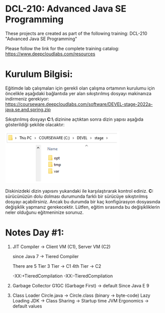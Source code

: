 # DCL-210: Advanced Java SE Programming

These projects are created as part of the following training: DCL-210 "Advanced Java SE Programming"

Please follow the link for the complete training catalog: https://www.deepcloudlabs.com/resources

Kurulum Bilgisi:
========================================
Eğitimde lab çalışmaları için gerekli olan çalışma ortamının kurulumu için öncelikle aşağıdaki bağlantıda yer alan sıkıştırılmış dosyayı makinanıza indirmeniz gerekiyor: https://courseware.deepcloudlabs.com/software/DEVEL-stage-2022a-java.se.and.spring.zip

Sıkıştırılmış dosyayı **C:\\** dizinine açtıktan sonra dizin yapısı aşağıda gösterildiği şekilde olacaktır:

![Installation folder](DEVEL-stage.png?raw=true "C: drive after DEVEL-stage-2022a-java.se.and.spring.zip")

Diskinizdeki dizin yapısını yukarıdaki ile karşılaştırarak kontrol ediniz. **C:** sürücünüzün dolu dolması durumunda farklı bir sürücüye sıkıştırılmış dosyayı açabilirsiniz. Ancak bu durumda bir kaç konfigürasyon dosyasında değişiklik yapmanız gerekecektir. Lütfen, eğitim sırasında bu değişikliklerin neler olduğunu eğitmeninize sorunuz. 

Notes Day #1:
========================================
1. JIT Compiler -> Client VM (C1), Server VM (C2)

   since Java 7 -> Tiered Compiler 
    
    There are 5 Tier
                   3 Tier -> C1
                   4th Tier -> C2
                   
   -XX:+TieredCompilation
   -XX:-TieredCompilation
   
2. Garbage Collector
   G1GC (Garbage First) -> default Since Java E 9
3. Class Loader 
   Circle.java  -> Circle.class (binary -> byte-code)
   Lazy Loading 
   JDK -> Class Sharing -> Startup time 
JVM Ergonomics -> default values   
